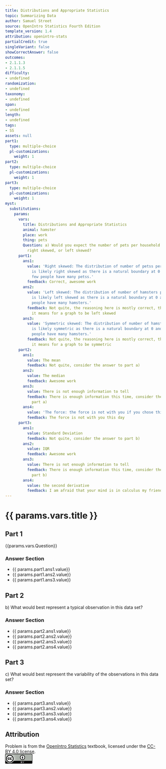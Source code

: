 ```yaml
---
title: Distributions and Appropriate Statistics
topic: Summarizing Data
author: Samuel Street
source: OpenIntro Statistics Fourth Edition
template_version: 1.4
attribution: openintro-stats
partialCredit: true
singleVariant: false
showCorrectAnswer: false
outcomes:
- 2.1.1.3
- 2.1.1.5
difficulty:
- undefined
randomization:
- undefined
taxonomy:
- undefined
span:
- undefined
length:
- undefined
tags:
- SS
assets: null
part1:
  type: multiple-choice
  pl-customizations:
    weight: 1
part2:
  type: multiple-choice
  pl-customizations:
    weight: 1
part3:
  type: multiple-choice
  pl-customizations:
    weight: 1
myst:
  substitutions:
    params:
      vars:
        title: Distributions and Appropriate Statistics
        animal: hamster
        place: work
        thing: pets
        Question: a) Would you expect the number of pets per household to be symmetric,
          right skewed, or left skewed?
      part1:
        ans1:
          value: 'Right skewed: The distribution of number of petss per household
            is likely right skewed as there is a natural boundary at 0 and only a
            few people have many petss.'
          feedback: Correct, awesome work
        ans2:
          value: 'Left skewed: The distribution of number of hamsters per household
            is likely left skewed as there is a natural boundary at 0 and only a few
            people have many hamsters.'
          feedback: Not quite, the reasoning here is mostly correct, think over what
            it means for a graph to be left skewed
        ans3:
          value: 'Symmetric skewed: The distribution of number of hamsters per household
            is likely symmetric as there is a natural boundary at 0 and only a few
            people have many hamsters.'
          feedback: Not quite, the reasoning here is mostly correct, think over what
            it means for a graph to be symmetric
      part2:
        ans1:
          value: The mean
          feedback: Not quite, consider the answer to part a)
        ans2:
          value: The median
          feedback: Awesome work
        ans3:
          value: There is not enough information to tell
          feedback: There is enough information this time, consider the answer to
            part a)
        ans4:
          value: 'The force: the force is not with you if you chose this one'
          feedback: The force is not with you this day
      part3:
        ans1:
          value: Standard Deviation
          feedback: Not quite, consider the answer to part b)
        ans2:
          value: IQR
          feedback: Awesome work
        ans3:
          value: There is not enough information to tell
          feedback: There is enough information this time, consider the answer to
            part b)
        ans4:
          value: the second derivative
          feedback: I am afraid that your mind is in calculus my friend
---
```

# {{ params.vars.title }}

## Part 1

{{params.vars.Question}}

### Answer Section

- {{ params.part1.ans1.value}}
- {{ params.part1.ans2.value}}
- {{ params.part1.ans3.value}}

## Part 2

b) What would best represent a typical observation in this data set?

### Answer Section

- {{ params.part2.ans1.value}}
- {{ params.part2.ans2.value}}
- {{ params.part2.ans3.value}}
- {{ params.part2.ans4.value}}

## Part 3

c) What would best represent the variability of the observations in this data set?

### Answer Section

- {{ params.part3.ans1.value}}
- {{ params.part3.ans2.value}}
- {{ params.part3.ans3.value}}
- {{ params.part3.ans4.value}}

## Attribution

Problem is from the [OpenIntro Statistics](https://openintro.org/book/os/) textbook, licensed under the [CC-BY 4.0 license](https://creativecommons.org/licenses/by/4.0/).<br>![Image representing the Creative Commons 4.0 BY license.](https://raw.githubusercontent.com/firasm/bits/master/by.png)